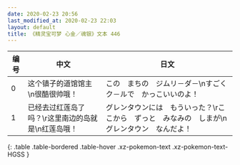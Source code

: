 ```yaml
---
date: 2020-02-23 20:56
last_modified_at: 2020-02-23 22:03
layout: default
title: 《精灵宝可梦 心金／魂银》文本 446
---
```

| 编号 | 中文 | 日文 |
| ---- | ---- | ---- |
| 0 | 这个镇子的道馆馆主\n很酷很帅哦！ | この　まちの　ジムリ－ダ－\nすごく　ク－ルで　かっこいいのよ！ |
| 1 | 已经去过红莲岛了吗？\r这里南边的岛就是\n红莲岛哦！ | グレンタウンには　もういった？\rここから　ずっと　みなみの　しまが\nグレンタウン　なんだよ！ |
{: .table .table-bordered .table-hover .xz-pokemon-text .xz-pokemon-text-HGSS }